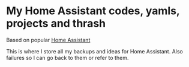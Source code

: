 # My Home Assistant codes, yamls, projects and thrash

Based on popular [Home Assistant](https://www.home-assistant.io/)

This is where I store all my backups and ideas for Home Assistant. 
Also failures so I can go back to them or refer to them.

